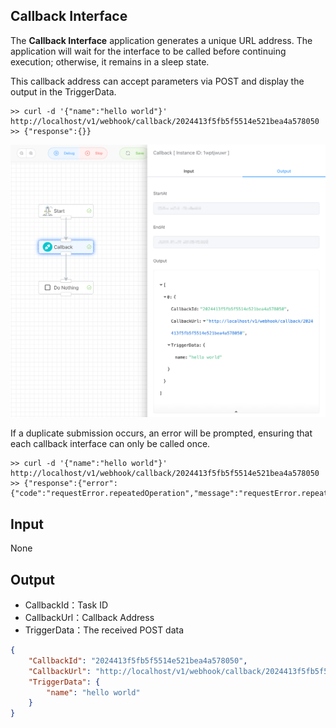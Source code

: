 ## Callback Interface

The **Callback Interface** application generates a unique URL address. The application will wait for the interface to be called before continuing execution; otherwise, it remains in a sleep state.

This callback address can accept parameters via POST and display the output in the TriggerData.

```
>> curl -d '{"name":"hello world"}' http://localhost/v1/webhook/callback/2024413f5fb5f5514e521bea4a578050
>> {"response":{}}
```

<img src="./img/callback.png" alt="image-20241007222842991" style="zoom:50%;" />



If a duplicate submission occurs, an error will be prompted, ensuring that each callback interface can only be called once.

```
>> curl -d '{"name":"hello world"}' http://localhost/v1/webhook/callback/2024413f5fb5f5514e521bea4a578050
>> {"response":{"error":{"code":"requestError.repeatedOperation","message":"requestError.repeatedOperation"}}}
```



## Input

None



## Output

- CallbackId：Task ID
- CallbackUrl：Callback Address
- TriggerData：The received POST data

```json
{
    "CallbackId": "2024413f5fb5f5514e521bea4a578050",
    "CallbackUrl": "http://localhost/v1/webhook/callback/2024413f5fb5f5514e521bea4a578050",
    "TriggerData": {
        "name": "hello world"
    }
}
```

